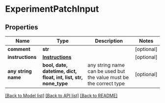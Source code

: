# ExperimentPatchInput


## Properties
Name | Type | Description | Notes
------------ | ------------- | ------------- | -------------
**comment** | **str** |  | [optional] 
**instructions** | [**Instructions**](Instructions.md) |  | [optional] 
**any string name** | **bool, date, datetime, dict, float, int, list, str, none_type** | any string name can be used but the value must be the correct type | [optional]

[[Back to Model list]](../README.md#documentation-for-models) [[Back to API list]](../README.md#documentation-for-api-endpoints) [[Back to README]](../README.md)


